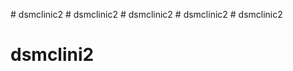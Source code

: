 
#   d s m c l i n i c 2  
 #   d s m c l i n i c 2  
 # dsmclinic2
#   d s m c l i n i c 2  
 # dsmclinic2
# dsmclini2
